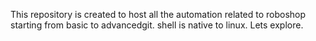 This repository is created to host all the automation related to roboshop starting from basic to advancedgit. 
shell is native to linux.
Lets explore.